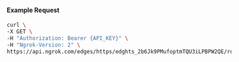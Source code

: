 <!-- Code generated for API Clients. DO NOT EDIT. -->

#### Example Request

```bash
curl \
-X GET \
-H "Authorization: Bearer {API_KEY}" \
-H "Ngrok-Version: 2" \
https://api.ngrok.com/edges/https/edghts_2b6Jk9PMufoptmTQU3iLPBPW2QE/routes/edghtsrt_2b6JkCL5aEJsVobMQYQTkGjql7x/ip_restriction
```
